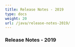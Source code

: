 ```yaml
---
title: Release Notes - 2019
type: docs
weight: 20
url: /java/release-notes-2019/
---
```


### Release Notes - 2019
